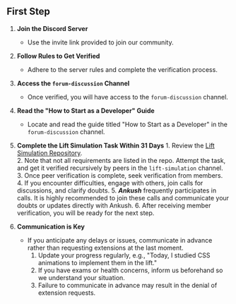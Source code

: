 ## First Step

1. **Join the Discord Server**
	- Use the invite link provided to join our community.

2. **Follow Rules to Get Verified**
	-  Adhere to the server rules and complete the verification process.

3. **Access the `forum-discussion` Channel**
	- Once verified, you will have access to the `forum-discussion` channel.

4. **Read the "How to Start as a Developer" Guide**
	- Locate and read the guide titled "How to Start as a Developer" in the `forum-discussion` channel.

5. **Complete the **Lift Simulation** Task Within 31 Days**
	   1. Review the [Lift Simulation Repository](https://github.com/Real-Dev-Squad/Lift-Simulation).\
	   2. Note that not all requirements are listed in the repo. Attempt the task, and get it verified recursively by peers in the `lift-simulation` channel.
	   3. Once peer verification is complete, seek verification from members.
	   4. If you encounter difficulties, engage with others, join calls for discussions, and clarify doubts.
	   5. ***Ankush*** frequently participates in calls. It is highly recommended to join these calls and communicate your doubts or updates directly with Ankush.
	   6. After receiving member verification, you will be ready for the next step.

6. **Communication is Key**
 
   - If you anticipate any delays or issues, communicate in advance rather than requesting extensions at the last moment.
     1. Update your progress regularly, e.g., "Today, I studied CSS animations to implement them in the lift."
     2. If you have exams or health concerns, inform us beforehand so we understand your situation.
     3. Failure to communicate in advance may result in the denial of extension requests.
